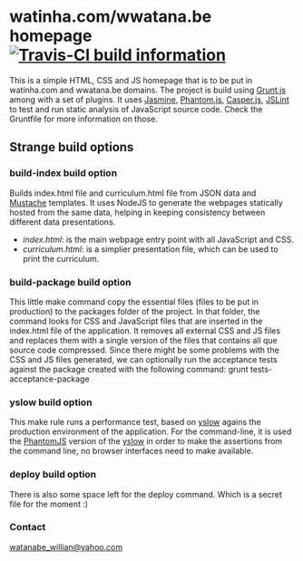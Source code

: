 watinha.com/wwatana.be homepage [![Travis-CI build information](https://travis-ci.org/watinha/homepage.svg?branch=master)](https://travis-ci.org/watinha/homepage)
====================
This is a simple HTML, CSS and JS homepage that is to be put in watinha.com and wwatana.be domains.
The project is build using [Grunt.js](http://gruntjs.com/) among with a set of plugins. It uses
[Jasmine](http://pivotal.github.com/jasmine/), [Phantom.js](http://phantomjs.org/), [Casper.js](http://casperjs.org/),
[JSLint](http://www.jslint.com/) to test and run static analysis of JavaScript source code. Check the
Gruntfile for more information on those.

Strange build options
---------------------

### build-index build option
Builds index.html file and curriculum.html file from JSON data and [Mustache](http://mustache.github.com/) templates. It uses NodeJS to generate the webpages statically hosted from the same data, helping in keeping consistency between different data presentations.
* *index.html*: is the main webpage entry point with all JavaScript and CSS.
* *curriculum.html*: is a simplier presentation file, which can be used to print the curriculum.

### build-package build option
This little make command copy the essential files (files to be put in production) to the packages folder of the project. In that folder, the command looks for CSS and JavaScript files that are inserted in the index.html file of the application. It removes all external CSS and JS files and replaces them with a single version of the files that contains all que source code compressed. Since there might be some problems with the CSS and JS files generated, we can optionally run the acceptance tests against the package created with the following command:
    grunt tests-acceptance-package

### yslow build option
This make rule runs a performance test, based on [yslow](http://yslow.org/) agains the production environment of the application. For the command-line, it is used the [PhantomJS](http://www.phantomjs.org/) version of the [yslow](https://github.com/marcelduran/yslow/wiki/PhantomJS) in order to make the assertions from the command line, no browser interfaces need to make available.

### deploy build option
There is also some space left for the deploy command. Which is a secret file for the moment :)

### Contact
watanabe_willian@yahoo.com
